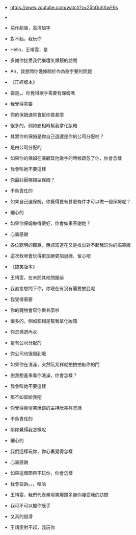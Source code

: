 - https://www.youtube.com/watch?v=25hGuhXwF6s
- [x]: 完成

- 惡作劇版，高清加字
- 對不起，我玩你
- Hello，王靖雯，是
- 多謝你接受我們樂壇笑爆鏡的訪問
- Ah，我想問你幾條關於作為歌手要的問題
- 《正經版本》
- 要是。。你覺得歌手需要有保姆嗎
- 我覺得需要
- 你的保姆通常會幫你做甚麼
- 很多的，例如影相時幫我拿化妝箱
- 其實你的保姆是你自己選還是你的公司分配啦？
- 是由公司分配的
- 如果你的保姆在兼顧其他歌手的時候疏忽了你，你會怎樣
- 我會叫她不要這樣
- 你最討厭哪類型保姆？
- 不負責任的
- 如果自己選保姆，你覺得要有甚麼條件才可以做一個保姆呢？
- 細心的
- 如果你保姆做得很好，你會如果答謝她？
- 心裏感謝
- 各位聰明的觀眾，應該知道在又是推出對不起我玩你的搞笑版
- 這次我哋會玩得更加絕更加過癮，留心吧
- 《搞笑版本》
- 王靖雯，在未問其他問題前
- 我直接想問下你，你現在有沒有需要放屁呢
- 我覺得需要
- 你的寵物會幫你做甚麼啦
- 很多的，例如影相是幫我拿化妝箱
- 你怎樣選內衣
- 是有公司分配的
- 你公司也很周到哦
- 如果你在洗澡，突然阮兆祥就拍拍拍敲你的門
- 説我想進來看你洗澡，你會怎樣？
- 我會叫她不要這樣
- 那不如留給我吧
- 你覺得樂壇笑爆鏡的主持阮兆祥怎樣
- 不負責任的
- 那你覺得我怎樣呢
- 細心的
- 我們這樣玩你，你心裏覺得怎樣
- 心裏感謝
- 如果這個節目不玩你，你會怎樣
- 我會投訴。。。哈哈
- 王靖雯，我們代表樂壇笑爆鏡多謝你接受我的訪問
- 我可不可以握你既手
- 又真的很滑
- 王靖雯對不起，我玩你
